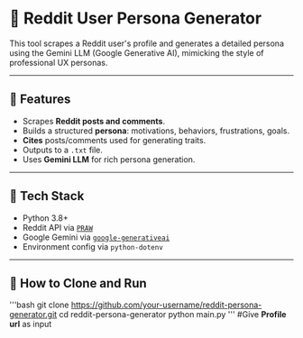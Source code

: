 # 🧠 Reddit User Persona Generator

This tool scrapes a Reddit user's profile and generates a detailed persona using the Gemini LLM (Google Generative AI), mimicking the style of professional UX personas.

---

## 📌 Features

- Scrapes **Reddit posts and comments**.
- Builds a structured **persona**: motivations, behaviors, frustrations, goals.
- **Cites** posts/comments used for generating traits.
- Outputs to a `.txt` file.
- Uses **Gemini LLM** for rich persona generation.

---

## 🔧 Tech Stack

- Python 3.8+
- Reddit API via [`PRAW`](https://praw.readthedocs.io)
- Google Gemini via [`google-generativeai`](https://pypi.org/project/google-generativeai/)
- Environment config via `python-dotenv`

---

## 🚀 How to Clone and Run

'''bash
  git clone https://github.com/your-username/reddit-persona-generator.git
  cd reddit-persona-generator
  python main.py
'''
#Give **Profile url** as input
